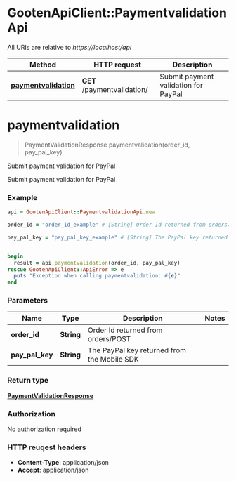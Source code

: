 # GootenApiClient::PaymentvalidationApi

All URIs are relative to *https://localhost/api*

Method | HTTP request | Description
------------- | ------------- | -------------
[**paymentvalidation**](PaymentvalidationApi.md#paymentvalidation) | **GET** /paymentvalidation/ | Submit payment validation for PayPal


# **paymentvalidation**
> PaymentValidationResponse paymentvalidation(order_id, pay_pal_key)

Submit payment validation for PayPal

Submit payment validation for PayPal

### Example
```ruby
api = GootenApiClient::PaymentvalidationApi.new

order_id = "order_id_example" # [String] Order Id returned from orders/POST

pay_pal_key = "pay_pal_key_example" # [String] The PayPal key returned from the Mobile SDK


begin
  result = api.paymentvalidation(order_id, pay_pal_key)
rescue GootenApiClient::ApiError => e
  puts "Exception when calling paymentvalidation: #{e}"
end
```

### Parameters

Name | Type | Description  | Notes
------------- | ------------- | ------------- | -------------
 **order_id** | **String**| Order Id returned from orders/POST | 
 **pay_pal_key** | **String**| The PayPal key returned from the Mobile SDK | 

### Return type

[**PaymentValidationResponse**](PaymentValidationResponse.md)

### Authorization

No authorization required

### HTTP reuqest headers

 - **Content-Type**: application/json
 - **Accept**: application/json



